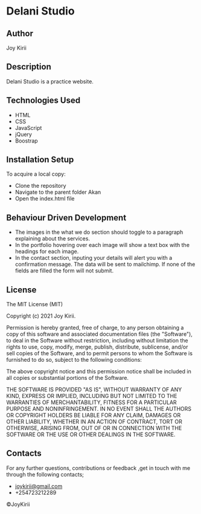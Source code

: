 # Delani Studio

## Author

Joy Kirii

## Description

Delani Studio is a practice website.

## Technologies Used

- HTML
- CSS
- JavaScript
- jQuery
- Boostrap

## Installation Setup

To acquire a local copy:

- Clone the repository
- Navigate to the parent folder Akan
- Open the index.html file

## Behaviour Driven Development

- The images in the what we do section should toggle to a paragraph explaining about the services.
- In the portfolio hovering over each image will show a text box with the headings for each image.
- In the contact section, inputing your details will alert you with a confirmation message. The data will be sent to mailchimp. If none of the fields are filled the form will not submit.

## License

The MIT License (MIT)

Copyright (c) 2021 Joy Kirii.

Permission is hereby granted, free of charge, to any person obtaining a copy of this software and associated documentation files (the "Software"), to deal in the Software without restriction, including without limitation the rights to use, copy, modify, merge, publish, distribute, sublicense, and/or sell copies of the Software, and to permit persons to whom the Software is furnished to do so, subject to the following conditions:

The above copyright notice and this permission notice shall be included in all copies or substantial portions of the Software.

THE SOFTWARE IS PROVIDED "AS IS", WITHOUT WARRANTY OF ANY KIND, EXPRESS OR IMPLIED, INCLUDING BUT NOT LIMITED TO THE WARRANTIES OF MERCHANTABILITY, FITNESS FOR A PARTICULAR PURPOSE AND NONINFRINGEMENT. IN NO EVENT SHALL THE AUTHORS OR COPYRIGHT HOLDERS BE LIABLE FOR ANY CLAIM, DAMAGES OR OTHER LIABILITY, WHETHER IN AN ACTION OF CONTRACT, TORT OR OTHERWISE, ARISING FROM, OUT OF OR IN CONNECTION WITH THE SOFTWARE OR THE USE OR OTHER DEALINGS IN THE SOFTWARE.

## Contacts

For any further questions, contributions or feedback ,get in touch with me through the following contacts;

- joykirii@gmail.com
- +254723212289

&copy;JoyKirii
